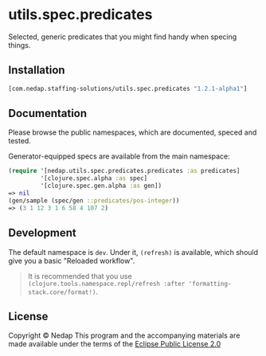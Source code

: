 # utils.spec.predicates

Selected, generic predicates that you might find handy when specing things.

## Installation

```clojure
[com.nedap.staffing-solutions/utils.spec.predicates "1.2.1-alpha1"]
```

## Documentation

Please browse the public namespaces, which are documented, speced and tested.

Generator-equipped specs are available from the main namespace:
```clojure
(require '[nedap.utils.spec.predicates.predicates :as predicates]
         '[clojure.spec.alpha :as spec]
         '[clojure.spec.gen.alpha :as gen])
=> nil
(gen/sample (spec/gen ::predicates/pos-integer))
=> (3 1 12 3 1 6 58 4 107 2)
```

## Development

The default namespace is `dev`. Under it, `(refresh)` is available, which should give you a basic "Reloaded workflow".

> It is recommended that you use `(clojure.tools.namespace.repl/refresh :after 'formatting-stack.core/format!)`.

## License

Copyright © Nedap
This program and the accompanying materials are made available under the terms of the [Eclipse Public License 2.0](https://www.eclipse.org/legal/epl-2.0)
